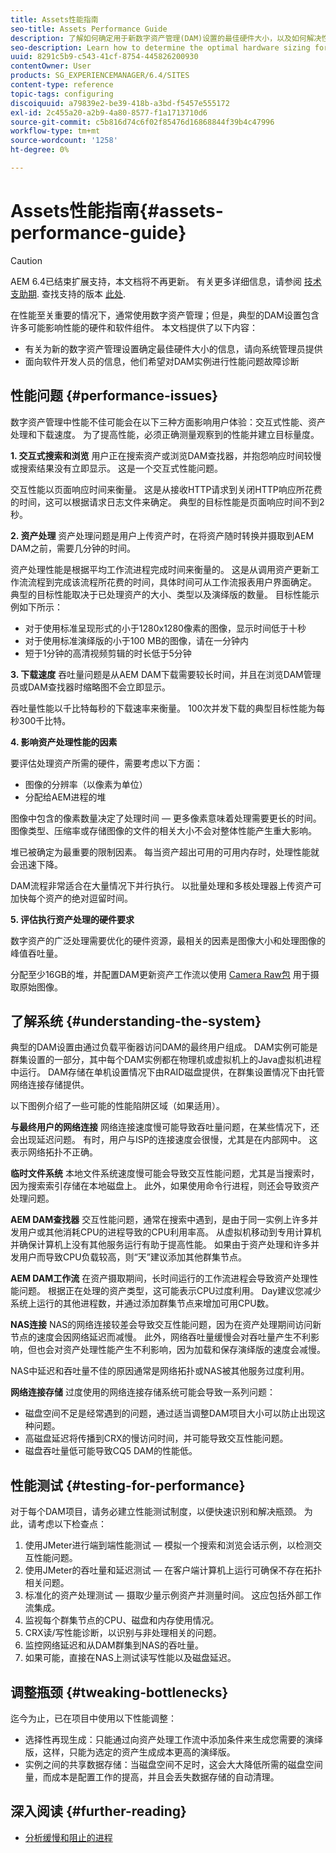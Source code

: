 ```yaml
---
title: Assets性能指南
seo-title: Assets Performance Guide
description: 了解如何确定用于新数字资产管理(DAM)设置的最佳硬件大小，以及如何解决性能问题
seo-description: Learn how to determine the optimal hardware sizing for a new Digital Asset Management (DAM) setup and how to troubleshoot performance issues
uuid: 8291c5b9-c543-41cf-8754-445826200930
contentOwner: User
products: SG_EXPERIENCEMANAGER/6.4/SITES
content-type: reference
topic-tags: configuring
discoiquuid: a79839e2-be39-418b-a3bd-f5457e555172
exl-id: 2c455a20-a2b9-4a80-8577-f1a1713710d6
source-git-commit: c5b816d74c6f02f85476d16868844f39b4c47996
workflow-type: tm+mt
source-wordcount: '1258'
ht-degree: 0%

---
```


# Assets性能指南{#assets-performance-guide}

>[!CAUTION]
>
>AEM 6.4已结束扩展支持，本文档将不再更新。 有关更多详细信息，请参阅 [技术支助期](https://helpx.adobe.com/cn/support/programs/eol-matrix.html). 查找支持的版本 [此处](https://experienceleague.adobe.com/docs/).

在性能至关重要的情况下，通常使用数字资产管理；但是，典型的DAM设置包含许多可能影响性能的硬件和软件组件。 本文档提供了以下内容：

* 有关为新的数字资产管理设置确定最佳硬件大小的信息，请向系统管理员提供
* 面向软件开发人员的信息，他们希望对DAM实例进行性能问题故障诊断

## 性能问题 {#performance-issues}

数字资产管理中性能不佳可能会在以下三种方面影响用户体验：交互式性能、资产处理和下载速度。 为了提高性能，必须正确测量观察到的性能并建立目标量度。

**1. 交互式搜索和浏览** 用户正在搜索资产或浏览DAM查找器，并抱怨响应时间较慢或搜索结果没有立即显示。 这是一个交互式性能问题。

交互性能以页面响应时间来衡量。 这是从接收HTTP请求到关闭HTTP响应所花费的时间，这可以根据请求日志文件来确定。 典型的目标性能是页面响应时间不到2秒。

**2. 资产处理** 资产处理问题是用户上传资产时，在将资产随时转换并摄取到AEM DAM之前，需要几分钟的时间。

资产处理性能是根据平均工作流进程完成时间来衡量的。 这是从调用资产更新工作流流程到完成该流程所花费的时间，具体时间可从工作流报表用户界面确定。 典型的目标性能取决于已处理资产的大小、类型以及演绎版的数量。 目标性能示例如下所示：

* 对于使用标准呈现形式的小于1280x1280像素的图像，显示时间低于十秒
* 对于使用标准演绎版的小于100 MB的图像，请在一分钟内
* 短于1分钟的高清视频剪辑的时长低于5分钟

**3. 下载速度** 吞吐量问题是从AEM DAM下载需要较长时间，并且在浏览DAM管理员或DAM查找器时缩略图不会立即显示。

吞吐量性能以千比特每秒的下载速率来衡量。 100次并发下载的典型目标性能为每秒300千比特。

**4. 影响资产处理性能的因素**

要评估处理资产所需的硬件，需要考虑以下方面：

* 图像的分辨率（以像素为单位）
* 分配给AEM进程的堆

图像中包含的像素数量决定了处理时间 — 更多像素意味着处理需要更长的时间。\
图像类型、压缩率或存储图像的文件的相关大小不会对整体性能产生重大影响。

堆已被确定为最重要的限制因素。 每当资产超出可用的可用内存时，处理性能就会迅速下降。

DAM流程非常适合在大量情况下并行执行。 以批量处理和多核处理器上传资产可加快每个资产的绝对逗留时间。

**5. 评估执行资产处理的硬件要求**

数字资产的广泛处理需要优化的硬件资源，最相关的因素是图像大小和处理图像的峰值吞吐量。

分配至少16GB的堆，并配置DAM更新资产工作流以使用 [Camera Raw包](/help/assets/camera-raw.md) 用于摄取原始图像。

## 了解系统 {#understanding-the-system}

典型的DAM设置由通过负载平衡器访问DAM的最终用户组成。 DAM实例可能是群集设置的一部分，其中每个DAM实例都在物理机或虚拟机上的Java虚拟机进程中运行。 DAM存储在单机设置情况下由RAID磁盘提供，在群集设置情况下由托管网络连接存储提供。

以下图例介绍了一些可能的性能陷阱区域（如果适用）。

**与最终用户的网络连接** 网络连接速度慢可能导致吞吐量问题，在某些情况下，还会出现延迟问题。 有时，用户与ISP的连接速度会很慢，尤其是在内部网中。 这表示网络拓扑不正确。

**临时文件系统** 本地文件系统速度慢可能会导致交互性能问题，尤其是当搜索时，因为搜索索引存储在本地磁盘上。 此外，如果使用命令行进程，则还会导致资产处理问题。

**AEM DAM查找器** 交互性能问题，通常在搜索中遇到，是由于同一实例上许多并发用户或其他消耗CPU的进程导致的CPU利用率高。 从虚拟机移动到专用计算机并确保计算机上没有其他服务运行有助于提高性能。 如果由于资产处理和许多并发用户而导致CPU负载较高，则“天”建议添加其他群集节点。

**AEM DAM工作流** 在资产摄取期间，长时间运行的工作流进程会导致资产处理性能问题。 根据正在处理的资产类型，这可能表示CPU过度利用。 Day建议您减少系统上运行的其他进程数，并通过添加群集节点来增加可用CPU数。

**NAS连接** NAS的网络连接较差会导致交互性能问题，因为在资产处理期间访问新节点的速度会因网络延迟而减慢。 此外，网络吞吐量缓慢会对吞吐量产生不利影响，但也会对资产处理性能产生不利影响，因为加载和保存演绎版的速度会减慢。

NAS中延迟和吞吐量不佳的原因通常是网络拓扑或NAS被其他服务过度利用。

**网络连接存储** 过度使用的网络连接存储系统可能会导致一系列问题：

* 磁盘空间不足是经常遇到的问题，通过适当调整DAM项目大小可以防止出现这种问题。
* 高磁盘延迟将传播到CRX的慢访问时间，并可能导致交互性能问题。
* 磁盘吞吐量低可能导致CQ5 DAM的性能低。

## 性能测试 {#testing-for-performance}

对于每个DAM项目，请务必建立性能测试制度，以便快速识别和解决瓶颈。 为此，请考虑以下检查点：

1. 使用JMeter进行端到端性能测试 — 模拟一个搜索和浏览会话示例，以检测交互性能问题。
1. 使用JMeter的吞吐量和延迟测试 — 在客户端计算机上运行可确保不存在拓扑相关问题。
1. 标准化的资产处理测试 — 摄取少量示例资产并测量时间。 这应包括外部工作流集成。
1. 监视每个群集节点的CPU、磁盘和内存使用情况。
1. CRX读/写性能诊断，以识别与非处理相关的问题。
1. 监控网络延迟和从DAM群集到NAS的吞吐量。
1. 如果可能，直接在NAS上测试读写性能以及磁盘延迟。

## 调整瓶颈 {#tweaking-bottlenecks}

迄今为止，已在项目中使用以下性能调整：

* 选择性再现生成：只能通过向资产处理工作流中添加条件来生成您需要的演绎版，这样，只能为选定的资产生成成本更高的演绎版。
* 实例之间的共享数据存储：当磁盘空间不足时，这会大大降低所需的磁盘空间量，而成本是配置工作的提高，并且会丢失数据存储的自动清理。

## 深入阅读 {#further-reading}

* [分析缓慢和阻止的进程](https://helpx.adobe.com/experience-manager/kb/AnalyzeSlowAndBlockedProcesses.html)
